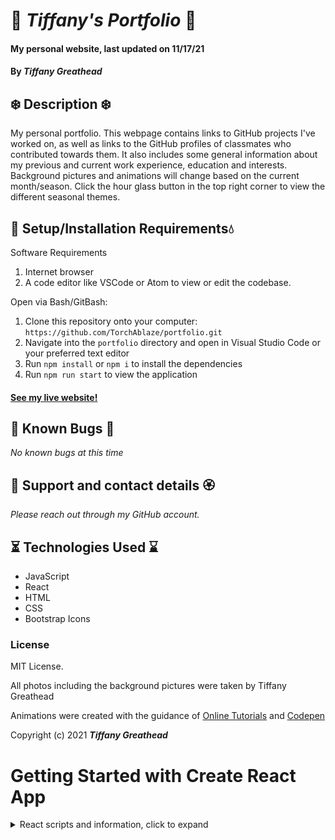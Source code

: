 # 🍁 _Tiffany's Portfolio_ 🍁

#### My personal website, last updated on 11/17/21

#### By _**Tiffany Greathead**_

## ❄️ Description ❄️

My personal portfolio. This webpage contains links to GitHub projects I've worked on, as well as links to the GitHub profiles of classmates who contributed towards them. It also includes some general information about my previous and current work experience, education and interests. Background pictures and animations will change based on the current month/season. Click the hour glass button in the top right corner to view the different seasonal themes.

## 🌈 Setup/Installation Requirements💧

Software Requirements

1.  Internet browser
2.  A code editor like VSCode or Atom to view or edit the codebase.

Open via Bash/GitBash:

1.  Clone this repository onto your computer: `https://github.com/TorchAblaze/portfolio.git`
2.  Navigate into the `portfolio` directory and open in Visual Studio Code or your preferred text editor
3.  Run `npm install` or `npm i` to install the dependencies
4.  Run `npm run start` to view the application

#### [See my live website!](https://TorchAblaze.github.io/portfolio) 

## 🐞 Known Bugs 🐞

_No known bugs at this time_

## 🌸 Support and contact details 🏵

_Please reach out through my GitHub account._

## ⏳ Technologies Used ⌛️

- JavaScript
- React
- HTML
- CSS
- Bootstrap Icons

### License

MIT License.

All photos including the background pictures were taken by Tiffany Greathead

Animations were created with the guidance of [Online Tutorials](https://www.youtube.com/watch?v=FAF6iy2eUyw) and [Codepen](https://codepen.io/arickle/pen/XKjMZY)

Copyright (c) 2021 **_Tiffany Greathead_**


# Getting Started with Create React App

<details>
  <summary markdown="span">React scripts and information, click to expand</summary>

<br>

This project was bootstrapped with [Create React App](https://github.com/facebook/create-react-app).

## Available Scripts

In the project directory, you can run:

### `npm start`

Runs the app in the development mode.\
Open [http://localhost:3000](http://localhost:3000) to view it in the browser.

The page will reload if you make edits.\
You will also see any lint errors in the console.

### `npm test`

Launches the test runner in the interactive watch mode.\
See the section about [running tests](https://facebook.github.io/create-react-app/docs/running-tests) for more information.

### `npm run build`

Builds the app for production to the `build` folder.\
It correctly bundles React in production mode and optimizes the build for the best performance.

The build is minified and the filenames include the hashes.\
Your app is ready to be deployed!

See the section about [deployment](https://facebook.github.io/create-react-app/docs/deployment) for more information.

### `npm run eject`

**Note: this is a one-way operation. Once you `eject`, you can’t go back!**

If you aren’t satisfied with the build tool and configuration choices, you can `eject` at any time. This command will remove the single build dependency from your project.

Instead, it will copy all the configuration files and the transitive dependencies (webpack, Babel, ESLint, etc) right into your project so you have full control over them. All of the commands except `eject` will still work, but they will point to the copied scripts so you can tweak them. At this point you’re on your own.

You don’t have to ever use `eject`. The curated feature set is suitable for small and middle deployments, and you shouldn’t feel obligated to use this feature. However we understand that this tool wouldn’t be useful if you couldn’t customize it when you are ready for it.

## Learn More

You can learn more in the [Create React App documentation](https://facebook.github.io/create-react-app/docs/getting-started).

To learn React, check out the [React documentation](https://reactjs.org/).

### Code Splitting

This section has moved here: [https://facebook.github.io/create-react-app/docs/code-splitting](https://facebook.github.io/create-react-app/docs/code-splitting)

### Analyzing the Bundle Size

This section has moved here: [https://facebook.github.io/create-react-app/docs/analyzing-the-bundle-size](https://facebook.github.io/create-react-app/docs/analyzing-the-bundle-size)

### Making a Progressive Web App

This section has moved here: [https://facebook.github.io/create-react-app/docs/making-a-progressive-web-app](https://facebook.github.io/create-react-app/docs/making-a-progressive-web-app)

### Advanced Configuration

This section has moved here: [https://facebook.github.io/create-react-app/docs/advanced-configuration](https://facebook.github.io/create-react-app/docs/advanced-configuration)

### Deployment

This section has moved here: [https://facebook.github.io/create-react-app/docs/deployment](https://facebook.github.io/create-react-app/docs/deployment)

### `npm run build` fails to minify

This section has moved here: [https://facebook.github.io/create-react-app/docs/troubleshooting#npm-run-build-fails-to-minify](https://facebook.github.io/create-react-app/docs/troubleshooting#npm-run-build-fails-to-minify)
</details>
